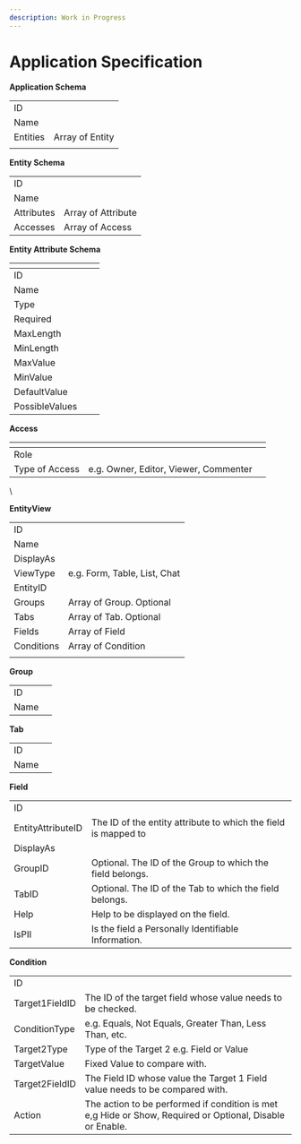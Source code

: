 ```yaml
---
description: Work in Progress
---
```


# Application Specification

**Application Schema**

|          |                 |
| -------- | --------------- |
| ID       |                 |
| Name     |                 |
| Entities | Array of Entity |
|          |                 |

**Entity Schema**&#x20;

|             |                    |
| ----------- | ------------------ |
| ID          |                    |
| Name        |                    |
| Attributes  | Array of Attribute |
| Accesses    | Array of Access    |



**Entity Attribute Schema**

<table><thead><tr><th></th><th></th><th data-hidden></th></tr></thead><tbody><tr><td>ID</td><td></td><td><br></td></tr><tr><td>Name</td><td></td><td><br></td></tr><tr><td>Type</td><td></td><td><br></td></tr><tr><td>Required</td><td></td><td><br></td></tr><tr><td>MaxLength</td><td></td><td><br></td></tr><tr><td>MinLength</td><td></td><td><br></td></tr><tr><td>MaxValue</td><td></td><td><br></td></tr><tr><td>MinValue</td><td></td><td><br></td></tr><tr><td>DefaultValue</td><td></td><td><br></td></tr><tr><td>PossibleValues</td><td></td><td></td></tr></tbody></table>

**Access**

<table><thead><tr><th></th><th></th><th data-hidden></th></tr></thead><tbody><tr><td>Role</td><td></td><td><br></td></tr><tr><td>Type of Access</td><td>e.g. Owner, Editor, Viewer, Commenter</td><td></td></tr></tbody></table>

\


**EntityView**&#x20;

|            |                               |
| ---------- | ----------------------------- |
| ID         |                               |
| Name       |                               |
| DisplayAs  |                               |
| ViewType   | e.g.  Form, Table, List, Chat |
| EntityID   |                               |
| Groups     | Array of Group. Optional      |
| Tabs       | Array of Tab. Optional        |
| Fields     | Array of Field                |
| Conditions | Array of Condition            |
|            |                               |

**Group**

|      |   |
| ---- | - |
| ID   |   |
| Name |   |

**Tab**

|      |   |
| ---- | - |
| ID   |   |
| Name |   |

**Field**

|                   |                                                                |
| ----------------- | -------------------------------------------------------------- |
| ID                |                                                                |
| EntityAttributeID | The ID of the entity attribute to which the field is mapped to |
| DisplayAs         |                                                                |
| GroupID           | Optional. The ID of the Group to which the field belongs.      |
| TabID             | Optional. The ID of the Tab to which the field belongs.        |
| Help              | Help to be displayed on the field.                             |
| IsPII             | Is the field a Personally Identifiable Information.            |

**Condition**

|                |                                                                                                           |
| -------------- | --------------------------------------------------------------------------------------------------------- |
| ID             |                                                                                                           |
| Target1FieldID | The ID of the target field whose value needs to be checked.                                               |
| ConditionType  | e.g. Equals, Not Equals, Greater Than, Less Than, etc.                                                    |
| Target2Type    | Type of the Target 2 e.g. Field or Value                                                                  |
| TargetValue    | Fixed Value to compare with.                                                                              |
| Target2FieldID | The Field ID whose value the Target 1 Field value needs to be compared with.                              |
| Action         | The action to be performed if condition is met e,g Hide or Show, Required or Optional, Disable or Enable. |
